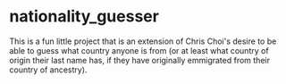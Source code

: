 # nationality_guesser
This is a fun little project that is an extension of Chris Choi's desire to be able to guess what country anyone is from (or at least what country of origin their last name has, if they have originally emmigrated from their country of ancestry).
